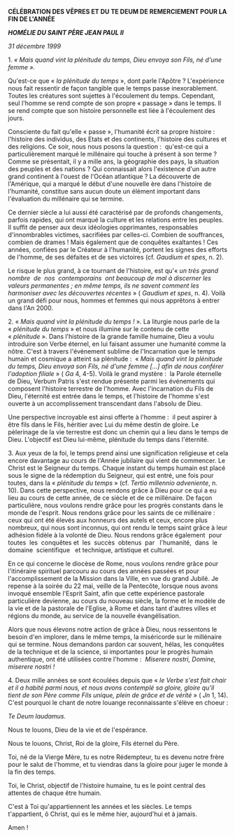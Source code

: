 **CÉLÉBRATION DES VÊPRES ET DU TE DEUM DE REMERCIEMENT POUR LA FIN DE L'ANNÉE**

***HOMÉLIE DU SAINT PÈRE JEAN PAUL II***

*31 décembre 1999*

1. *« *Mais quand vint la plénitude du temps, Dieu envoya son Fils, né d'une femme* ».*

Qu'est-ce que « *la plénitude du temps* », dont parle l'Apôtre ? L'expérience nous fait ressentir de façon tangible que le temps passe inexorablement. Toutes les créatures sont sujettes à l'écoulement du temps. Cependant, seul l'homme se rend compte de son propre « passage » dans le temps. Il se rend compte que son histoire personnelle est liée à l'écoulement des jours.

Consciente du fait qu'elle « passe », l'humanité écrit sa propre histoire :  l'histoire des individus, des Etats et des continents, l'histoire des cultures et des religions. Ce soir, nous nous posons la question :  qu'est-ce qui a particulièrement marqué le millénaire qui touche à présent à son terme ? Comme se présentait, il y a mille ans, la géographie des pays, la situation des peuples et des nations ? Qui connaissait alors l'existence d'un autre grand continent à l'ouest de l'Océan atlantique ? La découverte de l'Amérique, qui a marqué le début d'une nouvelle ère dans l'histoire de l'humanité, constitue sans aucun doute un élément important dans l'évaluation du millénaire qui se termine.

Ce dernier siècle a lui aussi été caractérisé par de profonds changements, parfois rapides, qui ont marqué la culture et les relations entre les peuples. Il suffit de penser aux deux idéologies opprimantes, responsables d'innombrables victimes, sacrifiées par celles-ci. Combien de souffrances, combien de drames ! Mais également que de conquêtes exaltantes ! Ces années, confiées par le Créateur à l'humanité, portent les signes des efforts de l'homme, de ses défaites et de ses victoires (cf. *Gaudium et spes*, n. 2).

Le risque le plus grand, à ce tournant de l'histoire, est qu'« *un très grand nombre  de  nos  contemporains  ont beaucoup de mal à discerner les valeurs permanentes ; en même temps, ils ne savent comment les harmoniser avec les découvertes récentes* » ( *Gaudium et spes*, n. 4). Voilà un grand défi pour nous, hommes et femmes qui nous apprêtons à entrer dans l'An 2000.

2. « *Mais quand vint la plénitude du temps !* ». La liturgie nous parle de la « *plénitude du temps* » et nous illumine sur le contenu de cette « *plénitude* ». Dans l'histoire de la grande famille humaine, Dieu a voulu introduire son Verbe éternel, en lui faisant assumer une humanité comme la nôtre. C'est à travers l'événement sublime de l'Incarnation que le temps humain et cosmique a atteint sa plénitude :  « *Mais quand vint la plénitude du temps, Dieu envoya son Fils, né d'une femme [...] afin de nous conférer l'adoption filiale* » ( *Ga* 4, 4-5). Voilà le grand mystère :  la Parole éternelle de Dieu, Verbum Patris s'est rendue présente parmi les événements qui composent l'histoire terrestre de l'homme. Avec l'incarnation du Fils de Dieu, l'éternité est entrée dans le temps, et l'histoire de l'homme s'est ouverte à un accomplissement transcendant dans l'absolu de Dieu.

Une perspective incroyable est ainsi offerte à l'homme :  il peut aspirer à être fils dans le Fils, héritier avec Lui du même destin de gloire. Le pèlerinage de la vie terrestre est donc un chemin qui a lieu dans le temps de Dieu. L'objectif est Dieu lui-même, plénitude du temps dans l'éternité.

3. Aux yeux de la foi, le temps prend ainsi une signification religieuse et cela encore davantage au cours de l'Année jubilaire qui vient de commencer. Le Christ est le Seigneur du temps. Chaque instant du temps humain est placé sous le signe de la rédemption du Seigneur, qui est entré, une fois pour toutes, dans la « *plénitude du temps* » (cf. *Tertio millennio adveniente*, n. 10). Dans cette perspective, nous rendons grâce à Dieu pour ce qui a eu lieu au cours de cette année, de ce siècle et de ce millénaire. De façon particulière, nous voulons rendre grâce pour les progrès constants dans le monde de l'esprit. Nous rendons grâce pour les saints de ce millénaire :  ceux qui ont été élevés aux honneurs des autels et ceux, encore plus nombreux, qui nous sont inconnus, qui ont rendu le temps saint grâce à leur adhésion fidèle à la volonté de Dieu. Nous rendons grâce également  pour  toutes  les  conquêtes et  les  succès  obtenus  par   l'humanité,  dans  le  domaine  scientifique   et technique, artistique et culturel.

En ce qui concerne le diocèse de Rome, nous voulons rendre grâce pour l'itinéraire spirituel parcouru au cours des années passées et pour l'accomplissement de la Mission dans la Ville, en vue du grand Jubilé. Je repense à la soirée du 22 mai, veille de la Pentecôte, lorsque nous avons invoqué ensemble l'Esprit Saint, afin que cette expérience pastorale particulière devienne, au cours du nouveau siècle, la forme et le modèle de la vie et de la pastorale de l'Eglise, à Rome et dans tant d'autres villes et régions du monde, au service de la nouvelle évangélisation.

Alors que nous élevons notre action de grâce à Dieu, nous ressentons le besoin d'en implorer, dans le même temps, la miséricorde sur le millénaire qui se termine. Nous demandons pardon car souvent, hélas, les conquêtes de la technique et de la science, si importantes pour le progrès humain authentique, ont été utilisées contre l'homme :  *Miserere nostri, Domine, miserere nostri !*

4. Deux mille années se sont écoulées depuis que « *le Verbe s'est fait chair et il a habité parmi nous, et nous avons contemplé sa gloire, gloire qu'il tient de son Père comme Fils unique, plein de grâce et de vérité* » ( *Jn* 1, 14). C'est pourquoi le chant de notre louange reconnaissante s'élève en choeur :

*Te Deum laudamus.*

Nous te louons, Dieu de la vie et de l'espérance.

Nous te louons, Christ, Roi de la gloire, Fils éternel du Père.

Toi, né de la Vierge Mère, tu es notre Rédempteur, tu es devenu notre frère pour le salut de l'homme, et tu viendras dans la gloire pour juger le monde à la fin des temps.

Toi, le Christ, objectif de l'histoire humaine, tu es le point central des attentes de chaque être humain.

C'est à Toi qu'appartiennent les années et les siècles. Le temps t'appartient, ô Christ, qui es le même hier, aujourd'hui et à jamais.

Amen !